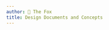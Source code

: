 ```yaml
---
author: 🦊 The Fox
title: Design Documents and Concepts
---
```

<!--stackedit_data:
eyJoaXN0b3J5IjpbLTE2OTQzOTk3NDUsLTEzNzI0Njc0ODVdfQ
==
-->